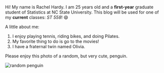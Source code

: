 Hi! My name is Rachel Hardy. I am 25 years old and a **first-year** graduate student of Statistics at NC State University. This blog will be used for one of my **current** classes: *ST 558*! 😄

A little about me:
1. I enjoy playing tennis, riding bikes, and doing Pilates.
2. My favorite thing to do is go to the movies!
3. I have a fraternal twin named Olivia.

Please enjoy this photo of a random, but very cute, penguin.

![random penguin](C:\Users\rhard\OneDrive\Pictures\penguin.png)
